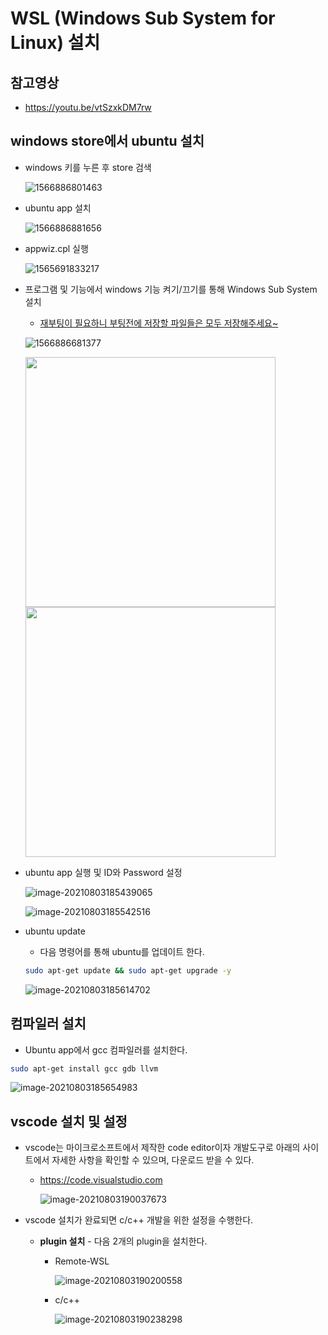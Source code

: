 # WSL (Windows Sub System for Linux) 설치

## 참고영상

* https://youtu.be/vtSzxkDM7rw


## windows store에서 ubuntu 설치

* windows 키를 누른 후 store 검색

  ![1566886801463](.README.assets/1566886801463.png)

* ubuntu app 설치

  ![1566886881656](.README.assets/1566886881656.png)

* appwiz.cpl 실행

  ![1565691833217](.README.assets/1565691833217.png)

* 프로그램 및 기능에서 windows 기능 켜기/끄기를 통해 Windows Sub System 설치

  * <u>재부팅이 필요하니 부팅전에 저장할 파일들은 모두 저장해주세요\~</u>

  ![1566886681377](.README.assets/1566886681377.png)

  <img src=".README.assets/1566886637510.png" width=400px/><img src=".README.assets/1566886699021.png" width = 400px/>

* ubuntu app 실행 및 ID와 Password 설정

  ![image-20210803185439065](.README.assets/image-20210803185439065.png)

  ![image-20210803185542516](.README.assets/image-20210803185542516.png)

* ubuntu update

  * 다음 명령어를 통해 ubuntu를 업데이트 한다.

  ```bash
  sudo apt-get update && sudo apt-get upgrade -y
  ```
  
  ![image-20210803185614702](.README.assets/image-20210803185614702.png)



## 컴파일러 설치

* Ubuntu app에서 gcc 컴파일러를 설치한다.

```zsh
sudo apt-get install gcc gdb llvm
```

![image-20210803185654983](.README.assets/image-20210803185654983.png)



## vscode 설치 및 설정

- vscode는 마이크로소프트에서 제작한 code editor이자 개발도구로 아래의 사이트에서 자세한 사항을 확인할 수 있으며, 다운로드 받을 수 있다. 

  - https://code.visualstudio.com

    ![image-20210803190037673](.README.assets/image-20210803190037673.png)

- vscode 설치가 완료되면 c/c++ 개발을 위한 설정을 수행한다. 

  - **plugin 설치** - 다음 2개의 plugin을 설치한다.

    - Remote-WSL

      ![image-20210803190200558](.README.assets/image-20210803190200558.png)

    - c/c++

      ![image-20210803190238298](.README.assets/image-20210803190238298.png)

